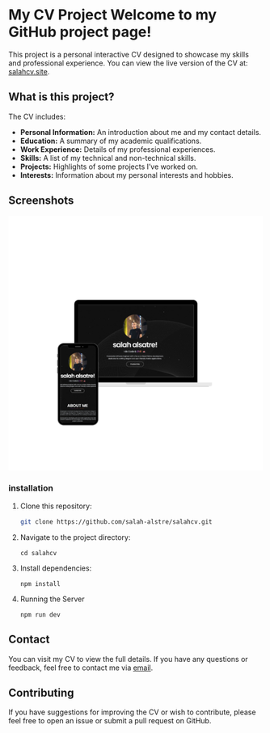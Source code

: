 # My CV Project Welcome to my GitHub project page!

This project is a personal interactive CV designed to showcase my skills and professional experience. You can view the live version of the CV at: [salahcv.site](https://salahcv.site).
## What is this project?

The CV includes:

- **Personal Information:** An introduction about me and my contact details.
- **Education:** A summary of my academic qualifications.
- **Work Experience:** Details of my professional experiences.
- **Skills:** A list of my technical and non-technical skills.
- **Projects:** Highlights of some projects I’ve worked on.
- **Interests:** Information about my personal interests and hobbies.

## Screenshots

![CV Image](https://github.com/salah-alstre/salahcv/blob/main/public/cvsalah.png?raw=true)


### installation 

1. Clone this repository:
   ```bash
   git clone https://github.com/salah-alstre/salahcv.git

2. Navigate to the project directory:

       cd salahcv

3. Install dependencies:

       npm install

4. Running the Server


       npm run dev 


## Contact
You can visit my CV to view the full details. If you have any questions or feedback, feel free to contact me via [email](mailto:error.salah59@gmail.com).


## Contributing

If you have suggestions for improving the CV or wish to contribute, please feel free to open an issue or submit a pull request on GitHub.
